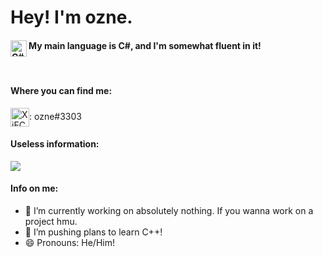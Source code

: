 # Hey! I'm ozne.
#### My main language is C#, and I'm somewhat fluent in it! <img align="left" alt="C#" width="26px" src="https://static.cdnlogo.com/logos/c/27/c.svg"/>
<br />

#### Where you can find me:
<a href="https://cdn.discordapp.com/attachments/766096828868591626/815661872623779960/unknown.png" target="blank"><img align="center" src="https://discord.com/assets/f8389ca1a741a115313bede9ac02e2c0.svg" alt="XjFC7zNk9D" height="30" width="30" /></a>: ozne#3303

#### Useless information:
![](https://komarev.com/ghpvc/?username=ozneeeee&color=red)

#### Info on me:
- 🔭 I’m currently working on absolutely nothing. If you wanna work on a project hmu.
- 🌱 I’m pushing plans to learn C++!
- 😄 Pronouns: He/Him!
